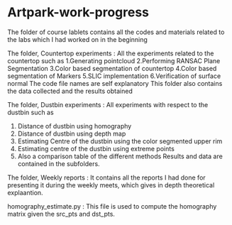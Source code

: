 # Artpark-work-progress

The folder of course lablets contains all the codes and materials related to the labs which I had worked on in the beginning

The folder, Countertop experiments : All the experiments related to the countertop such as 
1.Generating pointcloud
2.Performing RANSAC Plane Segmentation
3.Color based segmentation of countertop
4.Color based segmentation of Markers
5.SLIC implementation
6.Verification of surface normal
The code file names are self explanatory
This folder also contains the data collected and the results obtained

The folder, Dustbin experiments : All experiments with respect to the dustbin such as
1. Distance of dustbin using homography
2. Distance of dustbin using depth map
3. Estimating Centre of the dustbin using the color segmented upper rim
4. Estimating centre of the dustbin using extreme points
5. Also a comparison table of the different methods
Results and data are contained in the subfolders.

The folder, Weekly reports : It contains all the reports I had done for presenting it during the weekly meets, which gives in depth theoretical explaantion.

homography_estimate.py : This file is used to compute the homography matrix given the src_pts and dst_pts.
